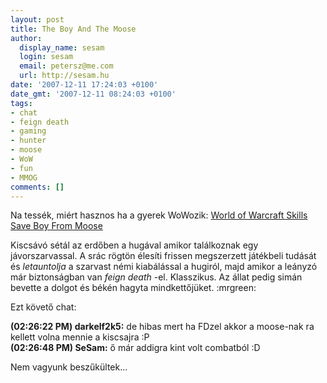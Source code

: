 ```yaml
---
layout: post
title: The Boy And The Moose
author:
  display_name: sesam
  login: sesam
  email: petersz@me.com
  url: http://sesam.hu
date: '2007-12-11 17:24:03 +0100'
date_gmt: '2007-12-11 08:24:03 +0100'
tags:
- chat
- feign death
- gaming
- hunter
- moose
- WoW
- fun
- MMOG
comments: []
---
```


Na tessék, miért hasznos ha a gyerek WoWozik: [World of Warcraft Skills Save Boy From Moose](http://games.internode.on.net/content.php?mode=news&id=2330)

Kiscsávó sétál az erdőben a hugával amikor találkoznak egy jávorszarvassal. A srác rögtön élesíti frissen megszerzett játékbeli tudását és _letauntolja_ a szarvast némi kiabálással a hugiról, majd amikor a leányzó már biztonságban van _feign death_ -el. Klasszikus. Az állat pedig simán bevette a dolgot és békén hagyta mindkettőjüket. :mrgreen:

Ezt követő chat:

**(02:26:22 PM) darkelf2k5:** de hibas mert ha FDzel akkor a moose-nak ra kellett volna mennie a kiscsajra :P  
**(02:26:48 PM) SeSam:** ő már addigra kint volt combatból :D

Nem vagyunk beszűkültek...
